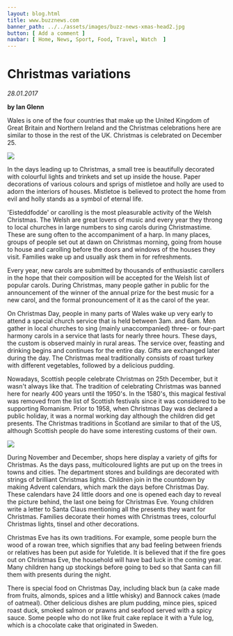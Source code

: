 ```yaml
---
layout: blog.html
title: www.buzznews.com
banner_path: ../../assets/images/buzz-news-xmas-head2.jpg
button: [ Add a comment ]
navbar: [ Home, News, Sport, Food, Travel, Watch  ]
---
```

# Christmas variations

_28.01.2017_

**by Ian Glenn**

Wales is one of the four countries that make up the United Kingdom of Great Britain and Northern Ireland and the Christmas celebrations here are similar to those in the rest of the UK. Christmas is celebrated on December 25.

<left>![](../../assets/images/buzz-news-xmas-img4.jpg)</left>

In the days leading up to Christmas, a small tree is beautifully decorated with colourful lights and trinkets and set up inside the house. Paper decorations of various colours and sprigs of mistletoe and holly are used to adorn the interiors of houses. Mistletoe is believed to protect the home from evil and holly stands as a symbol of eternal life.

'Eisteddfodde' or carolling is the most pleasurable activity of the Welsh Christmas. The Welsh are great lovers of music and every year they throng to local churches in large numbers to sing carols during Christmastime. These are sung often to the accompaniment of a harp. In many places, groups of people set out at dawn on Christmas morning, going from house to house and carolling before the doors and windows of the houses they visit. Families wake up and usually ask them in for refreshments.

Every year, new carols are submitted by thousands of enthusiastic carollers in the hope that their composition will be accepted for the Welsh list of popular carols. During Christmas, many people gather in public for the announcement of the winner of the annual prize for the best music for a new carol, and the formal pronouncement of it as the carol of the year.

On Christmas Day, people in many parts of Wales wake up very early to attend a special church service that is held between 3am. and 6am. Men gather in local churches to sing (mainly unaccompanied) three- or four-part harmony carols in a service that lasts for nearly three hours. These days, the custom is observed mainly in rural areas. The service over, feasting and drinking begins and continues for the entire day. Gifts are exchanged later during the day. The Christmas meal traditionally consists of roast turkey with different vegetables, followed by a delicious pudding.

Nowadays, Scottish people celebrate Christmas on 25th December, but it wasn't always like that. The tradition of celebrating Christmas was banned here for nearly 400 years until the 1950's. In the 1580's, this magical festival was removed from the list of Scottish festivals since it was considered to be supporting Romanism. Prior to 1958, when Christmas Day was declared a public holiday, it was a normal working day although the children did get presents. The Christmas traditions in Scotland are similar to that of the US, although Scottish people do have some interesting customs of their own.

<left>![](../../assets/images/buzz-news-xmas-img5.jpg)</left>

During November and December, shops here display a variety of gifts for Christmas. As the days pass, multicoloured lights are put up on the trees in towns and cities. The department stores and buildings are decorated with strings of brilliant Christmas lights. Children join in the countdown by making Advent calendars, which mark the days before Christmas Day. These calendars have 24 little doors and one is opened each day to reveal the picture behind, the last one being for Christmas Eve. Young children write a letter to Santa Claus mentioning all the presents they want for Christmas. Families decorate their homes with Christmas trees, colourful Christmas lights, tinsel and other decorations.

Christmas Eve has its own traditions. For example, some people burn the wood of a rowan tree, which signifies that any bad feeling between friends or relatives has been put aside for Yuletide. It is believed that if the fire goes out on Christmas Eve, the household will have bad luck in the coming year. Many children hang up stockings before going to bed so that Santa can fill them with presents during the night.

There is special food on Christmas Day, including black bun (a cake made from fruits, almonds, spices and a little whisky) and Bannock cakes (made of oatmeal). Other delicious dishes are plum pudding, mince pies, spiced roast duck, smoked salmon or prawns and seafood served with a spicy sauce. Some people who do not like fruit cake replace it with a Yule log, which is a chocolate cake that originated in Sweden.
